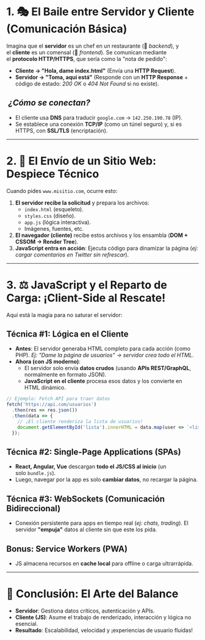 # 1. 🎭 El Baile entre Servidor y Cliente (Comunicación Básica)

Imagina que el **servidor** es un chef en un restaurante (🍳 _backend_), y el **cliente** es un comensal (📱 _frontend_). Se comunican mediante el **protocolo HTTP/HTTPS**, que sería como la "nota de pedido":
- **Cliente → "Hola, dame index.html"** (Envía una **HTTP Request**).
- **Servidor → "Toma, aquí está"** (Responde con un **HTTP Response** + código de estado: _200 OK_ o _404 Not Found_ si no existe).  
##  _¿Cómo se conectan?_
- El cliente usa **DNS** para traducir `google.com` → `142.250.190.78` (IP).
- Se establece una conexión **TCP/IP** (como un túnel seguro) y, si es HTTPS, con **SSL/TLS** (encriptación).
---
# 2. 🏀 El Envío de un Sitio Web: Despiece Técnico

Cuando pides `www.misitio.com`, ocurre esto:

1. **El servidor recibe la solicitud** y prepara los archivos:
    - `index.html` (esqueleto).
    - `styles.css` (diseño).
    - `app.js` (lógica interactiva).
    - Imágenes, fuentes, etc.
2. **El navegador (cliente)** recibe estos archivos y los ensambla (**DOM + CSSOM → Render Tree**).
3. **JavaScript entra en acción**: Ejecuta código para dinamizar la página (_ej: cargar comentarios en Twitter sin refrescar_).
---
# 3. ⚖️ JavaScript y el Reparto de Carga: ¡Client-Side al Rescate!  
Aquí está la magia para no saturar el servidor:  
## Técnica #1: Lógica en el Cliente  
- **Antes**: El servidor generaba HTML completo para cada acción (como PHP). _Ej: "Dame la página de usuarios" → servidor crea todo el HTML_.
- **Ahora (con JS moderno)**:
    - El servidor solo envía **datos crudos** (usando **APIs REST/GraphQL**, normalmente en formato JSON).
    - **JavaScript en el cliente** procesa esos datos y los convierte en HTML dinámico.  
```js
// Ejemplo: Fetch API para traer datos  
fetch('https://api.com/usuarios')  
  .then(res => res.json())  
  .then(data => {  
    // ¡El cliente renderiza la lista de usuarios!  
    document.getElementById('lista').innerHTML = data.map(user => `<li>${user.nombre}</li>`).join(''); 
  });  
```  
##  Técnica #2: Single-Page Applications (SPAs)
- **React, Angular, Vue** descargan **todo el JS/CSS al inicio** (un solo `bundle.js`).
- Luego, navegar por la app es solo **cambiar datos**, no recargar la página.  
## Técnica #3: WebSockets (Comunicación Bidireccional)  
- Conexión persistente para apps en tiempo real (_ej: chats, trading_). El servidor **"empuja"** datos al cliente sin que este los pida.  
##  Bonus: Service Workers (PWA)
- JS almacena recursos en **cache local** para offline o carga ultrarrápida.  
---
# 🎯 Conclusión: El Arte del Balance  
- **Servidor**: Gestiona datos críticos, autenticación y APIs.
- **Cliente (JS)**: Asume el trabajo de renderizado, interacción y lógica no esencial.
- **Resultado**: Escalabilidad, velocidad y ¡experiencias de usuario fluidas!